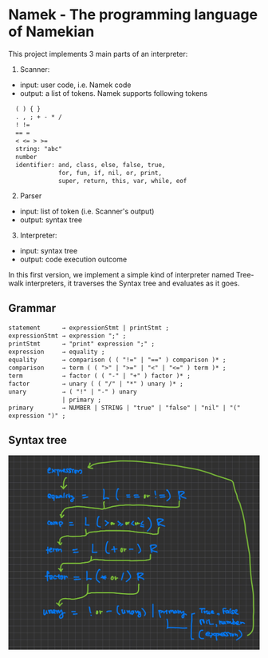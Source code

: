 # Namek - The programming language of Namekian

This project implements 3 main parts of an interpreter:
1. Scanner:
  - input: user code, i.e. Namek code
  - output: a list of tokens. Namek supports following tokens
  ```
    ( ) { }
    . , ; + - * /
    ! !=
    == =
    < <= > >=
    string: "abc"
    number
    identifier: and, class, else, false, true,
                for, fun, if, nil, or, print,
                super, return, this, var, while, eof
  ```

2. Parser
  - input: list of token (i.e. Scanner's output)
  - output: syntax tree
3. Interpreter:
  - input: syntax tree
  - output: code execution outcome

  In this first version, we implement a simple kind of interpreter named Tree-walk interpreters,
  it traverses the Syntax tree and evaluates as it goes.

## Grammar

```
statement      → expressionStmt | printStmt ;
expressionStmt → expression ";" ;
printStmt      → "print" expression ";" ;  
expression     → equality ;
equality       → comparison ( ( "!=" | "==" ) comparison )* ;
comparison     → term ( ( ">" | ">=" | "<" | "<=" ) term )* ;
term           → factor ( ( "-" | "+" ) factor )* ;
factor         → unary ( ( "/" | "*" ) unary )* ;
unary          → ( "!" | "-" ) unary
               | primary ;
primary        → NUMBER | STRING | "true" | "false" | "nil" | "(" expression ")" ;
```

## Syntax tree
![](images/syntax_tree.jpg)